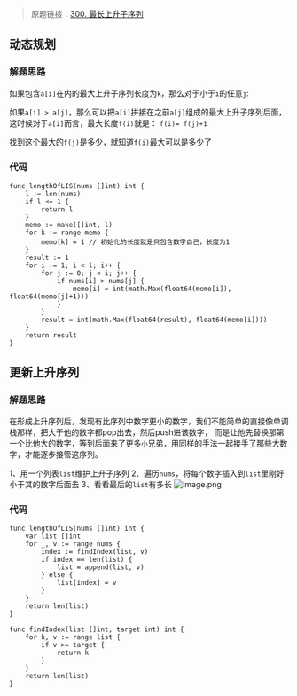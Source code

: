 > 原题链接：[300. 最长上升子序列](https://leetcode-cn.com/problems/longest-increasing-subsequence/)
## 动态规划
### 解题思路
如果包含``a[i]``在内的最大上升子序列长度为``k``，那么对于小于``i``的任意``j``:

如果``a[i] > a[j]``，那么可以把``a[i]``拼接在之前``a[j]``组成的最大上升子序列后面，这时候对于``a[i]``而言，最大长度``f(i)``就是：
``f(i)= f(j)+1``

找到这个最大的``f(j)``是多少，就知道``f(i)``最大可以是多少了
### 代码
```golang
func lengthOfLIS(nums []int) int {
	l := len(nums)
	if l <= 1 {
		return l
	}
	memo := make([]int, l)
	for k := range memo {
		memo[k] = 1 // 初始化的长度就是只包含数字自己，长度为1
	}
	result := 1
	for i := 1; i < l; i++ {
		for j := 0; j < i; j++ {
			if nums[i] > nums[j] {
				memo[i] = int(math.Max(float64(memo[i]), float64(memo[j]+1)))
			}
		}
		result = int(math.Max(float64(result), float64(memo[i])))
	}
	return result
}
```
## 更新上升序列
### 解题思路
在形成上升序列后，发现有比序列中数字更小的数字，我们不能简单的直接像单调栈那样，把大于他的数字都pop出去，然后push进该数字，
而是让他先替换那第一个比他大的数字，等到后面来了更多``小``兄弟，用同样的手法一起接手了那些大数字，才能逐步接管这序列。


1、用一个列表``list``维护上升子序列
2、遍历``nums``，将每个数字插入到``list``里刚好小于其的数字后面去
3、看看最后的``list``有多长
![image.png](https://pic.leetcode-cn.com/8a3702b30ee2999a856ca1aa6612318d44b98df3424200d9af12c733fee33ed7-image.png)


### 代码

```golang
func lengthOfLIS(nums []int) int {
	var list []int
	for _, v := range nums {
		index := findIndex(list, v)
		if index == len(list) {
			list = append(list, v)
		} else {
			list[index] = v
		}
	}
	return len(list)
}

func findIndex(list []int, target int) int {
	for k, v := range list {
		if v >= target {
			return k
		}
	}
	return len(list)
}
```